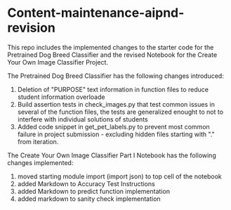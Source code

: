 # Content-maintenance-aipnd-revision

This repo includes the implemented changes to the starter code for the Pretrained Dog Breed Classifier and the revised Notebook for the Create Your Own Image Classifier Project.


The Pretrained Dog Breed Classifier has the following changes introduced:

1. Deletion of "PURPOSE" text information in function files to reduce student information overloade
2. Build assertion tests in check_images.py that test common issues in several of the function files, the tests are generalized enought to not to interfere with individual solutions of students
3. Added code snippet in get_pet_labels.py to prevent most common failure in project submission - excluding hidden files starting with "." from iteration.

The Create Your Own Image Classifier Part I Notebook has the following changes implemented:

1. moved starting module import (import json) to top cell of the notebook
2. added Markdown to Accuracy Test Instructions
3. added Markdown to predict function implementation
4. added markdown to sanity check implementation
   
